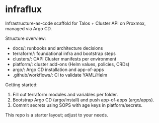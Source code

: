 # infraflux

Infrastructure-as-code scaffold for Talos + Cluster API on Proxmox, managed via Argo CD.

Structure overview:

- docs/: runbooks and architecture decisions
- terraform/: foundational infra and bootstrap steps
- clusters/: CAPI Cluster manifests per environment
- platform/: cluster add-ons (Helm values, policies, CRDs)
- argo/: Argo CD installation and app-of-apps
- .github/workflows/: CI to validate YAML/Helm

Getting started:

1. Fill out terraform modules and variables per folder.
2. Bootstrap Argo CD (argo/install) and push app-of-apps (argo/apps).
3. Commit secrets using SOPS with age keys in platform/secrets.

This repo is a starter layout; adjust to your needs.
